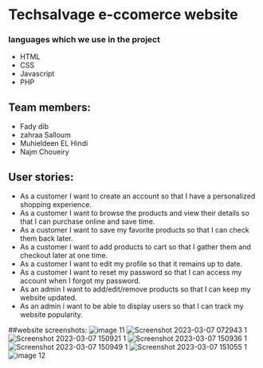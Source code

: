 # Techsalvage e-ccomerce website 

### languages which we use in the project
* HTML
* CSS
* Javascript
* PHP

## Team members:
 - Fady dib
 - zahraa Salloum
 - Muhieldeen EL Hindi
 - Najm Choueiry

## User stories:

- As a customer I want to create an account so that I have a personalized shopping experience.
- As a customer I want to browse the products and view their details so that I can purchase online and save time.
- As a customer I want to save my favorite products so that I can check them back later.
- As a customer I want to add products to cart so that I gather them and checkout later at one time.
- As a customer I want to edit my profile so that it remains up to date.
- As a customer I want to reset my password so that I can access my account when I forgot my password.
- As an admin I want to add/edit/remove products so that I can keep my website updated.
- As an admin i want to be able to display users so that I can track my website popularity.



##website screenshots:
![image 11](https://user-images.githubusercontent.com/100348882/223445609-a8fb7acb-b0f2-4af3-b2e1-da6ecd49a3a7.png)
![Screenshot 2023-03-07 072943 1](https://user-images.githubusercontent.com/100348882/223447064-6251c3d6-cc24-4859-9f43-4f6ea5144276.png)
![Screenshot 2023-03-07 150921 1](https://user-images.githubusercontent.com/100348882/223447281-1f65bfd2-72a8-45e7-917f-f69280128dfd.png)
![Screenshot 2023-03-07 150936 1](https://user-images.githubusercontent.com/100348882/223447353-a668a0b1-fda2-4403-9c38-019a6b969382.png)
![Screenshot 2023-03-07 150949 1](https://user-images.githubusercontent.com/100348882/223447965-b46cee47-6337-4597-8001-2bd92c35fd75.png)
![Screenshot 2023-03-07 151055 1](https://user-images.githubusercontent.com/100348882/223447991-708d5769-bd80-4063-889e-00264c0f7787.png)
![image 12](https://user-images.githubusercontent.com/100348882/223449685-eff4fb77-fc38-45b9-bb6e-b3088da0450b.png)

